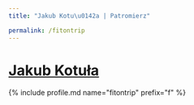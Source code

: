 ```yaml
---
title: "Jakub Kotu\u0142a | Patromierz"

permalink: /fitontrip
---
```


# [Jakub Kotuła](https://patronite.pl/fitontrip)

{% include profile.md name="fitontrip" prefix="f" %}
